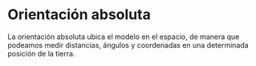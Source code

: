 # Orientación absoluta

La orientación absoluta ubica el modelo en el espacio, de manera que podeamos medir distancias, ángulos y coordenadas en una determinada posición de la tierra.

